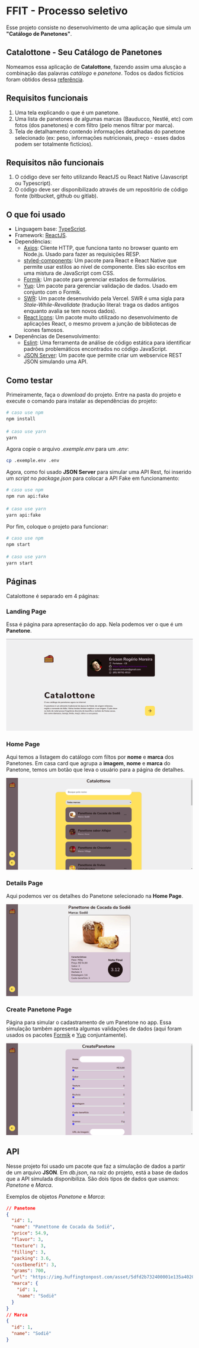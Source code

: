 # FFIT - Processo seletivo

Esse projeto consiste no desenvolvimento de uma aplicação que simula um **"Catálogo de Panetones"**.

## Catalottone - Seu Catálogo de Panetones

Nomeamos essa aplicação de **Catalottone**, fazendo assim uma alusçào a combinação das palavras _catálogo_ e _panetone_. Todos os dados fictícios foram obtidos dessa [referência](https://www.huffpostbrasil.com/entry/os-melhores-panettones-natal_br_5dfd0382e4b05b08bab4fd7b).

## Requisitos funcionais

1. Uma tela explicando o que é um panetone.
2. Uma lista de panetones de algumas marcas (Bauducco, Nestlé, etc) com fotos (dos panetones) e com filtro (pelo menos filtrar por marca).
3. Tela de detalhamento contendo informações detalhadas do panetone selecionado (ex: peso, informações nutricionais, preço - esses dados podem ser totalmente fictícios).

## Requisitos não funcionais

1. O código deve ser feito utilizando ReactJS ou React Native (Javascript ou Typescript).
2. O código deve ser disponibilizado através de um repositório de código fonte (bitbucket, github ou gitlab).

## O que foi usado

- Linguagem base: [TypeScript](https://www.typescriptlang.org/).
- Framework: [ReactJS](https://reactjs.org/).
- Dependências:
  - [Axios](https://github.com/axios/axios): Cliente HTTP, que funciona tanto no browser quanto em Node.js. Usado para fazer as requisições RESP.
  - [styled-components](https://styled-components.com/): Um pacote para React e React Native que permite usar estilos ao nível de componente. Eles são escritos em uma mistura de JavaScript com CSS.
  - [Formik](https://formik.org/docs/overview): Um pacote para gerenciar estados de formulários.
  - [Yup](https://github.com/jquense/yup): Um pacote para gerenciar validação de dados. Usado em conjunto com o Formik.
  - [SWR](https://swr.vercel.app/): Um pacote desenvolvido pela Vercel. SWR é uma sigla para _Stale-While-Revalidate_ (tradução literal: traga os dados antigos enquanto avalia se tem novos dados).
  - [React Icons](https://react-icons.github.io/): Um pacote muito utilizado no desenvolvimento de aplicações React, o mesmo provem a junção de bibliotecas de icones famosos.
- Depenências de Desenvolvimento:
  - [Eslint](https://eslint.org/): Uma ferramenta de análise de código estática para identificar padrões problemáticos encontrados no código JavaScript.
  - [JSON Server](https://github.com/typicode/json-server): Um pacote que permite criar um webservice REST JSON simulando uma API.

## Como testar

Primeiramente, faça o _download_ do projeto. Entre na pasta do projeto e execute o comando para instalar as dependências do projeto:

```BASH
# caso use npm
npm install

# caso use yarn
yarn
```

Agora copie o arquivo _.exemple.env_ para um _.env_:

```BASH
cp .exemple.env .env
```

Agora, como foi usado **JSON Server** para simular uma API Rest, foi inserido um _script_ no _package.json_ para colocar a API Fake em funcionamento:

```BASH
# caso use npm
npm run api:fake

# caso use yarn
yarn api:fake
```

Por fim, coloque o projeto para funcionar:

```BASH
# caso use npm
npm start

# caso use yarn
yarn start
```

## Páginas

Catalottone é separado em 4 páginas:

### Landing Page

Essa é página para apresentação do app. Nela podemos ver o que é um **Panetone**.

![Landing Page](.github/images/landing_page.png)

### Home Page

Aqui temos a listagem do catálogo com filtos por **nome** e **marca** dos Panetones. Em casa card que agrupa a **imagem**, **nome** e **marca** do Panetone, temos um botão que leva o usuário para a página de detalhes.

![Home Page](.github/images/home_page.png)

### Details Page

Aqui podemos ver os detalhes do Panetone selecionado na **Home Page**.

![Details Page](.github/images/details_page.png)

### Create Panetone Page

Página para simular o cadastramento de um Panetone no app. Essa simulação também apresenta algumas validações de dados (aqui foram usados os pacotes [Formik](https://formik.org/docs/overview) e [Yup](https://github.com/jquense/yup) conjuntamente).

![Details Page](.github/images/create_panetone_page.png)

## API

Nesse projeto foi usado um pacote que faz a simulação de dados a partir de um arquivo **JSON**. Em _db.json_, na raiz do projeto, está a base de dados que a API simulada disponibiliza. São dois tipos de dados que usamos: _Panetone_ e _Marca_.

Exemplos de objetos _Panetone_ e _Marca_:

```JSON
// Panetone
{
  "id": 1,
  "name": "Panettone de Cocada da Sodiê",
  "price": 54.9,
  "flavor": 3,
  "texture": 3,
  "filling": 3,
  "packing": 3.6,
  "costbenefit": 3,
  "grams": 700,
  "url": "https://img.huffingtonpost.com/asset/5dfd2b732400001e135a4020.jpeg?ops=scalefit_720_noupscale&format=webp",
  "marca": {
    "id": 1,
    "name": "Sodiê"
  }
}
// Marca
{
  "id": 1,
  "name": "Sodiê"
}
```
